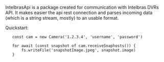 IntelbrasApi is a package created for communication with Intelbras DVRs API. It makes easier the api rest connection and parses
incoming data (which is a string stream, mostly) to an usable format.

Quickstart:
```
   const cam = new Camera('1.2.3.4', 'username', 'password')
   
   for await (const snapshot of cam.receiveSnaphosts()) {
       fs.writeFile('snapshotImage.jpeg', snapshot.image)
   }
```